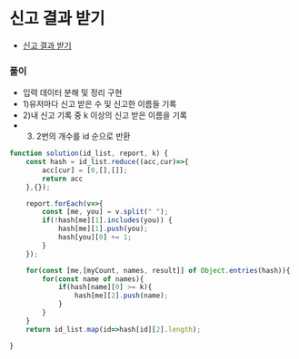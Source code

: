 # 신고 결과 받기
 - [신고 결과 받기](https://programmers.co.kr/learn/courses/30/lessons/92334)


### 풀이
  - 입력 데이터 분해 및 정리 구현
  - 1)유저마다 신고 받은 수 및 신고한 이름들 기록
  - 2)내 신고 기록 중 k 이상의 신고 받은 이름을 기록
  - 3) 2번의 개수를 id 순으로 반환

  ```javascript
  function solution(id_list, report, k) {
      const hash = id_list.reduce((acc,cur)=>{
          acc[cur] = [0,[],[]];
          return acc
      },{});

      report.forEach(v=>{
          const [me, you] = v.split(" ");
          if(!hash[me][1].includes(you)) {
              hash[me][1].push(you);
              hash[you][0] += 1;
          }
      });

      for(const [me,[myCount, names, result]] of Object.entries(hash)){
          for(const name of names){
              if(hash[name][0] >= k){
                  hash[me][2].push(name);
              }
          }
      }
      return id_list.map(id=>hash[id][2].length);

  }
  ```